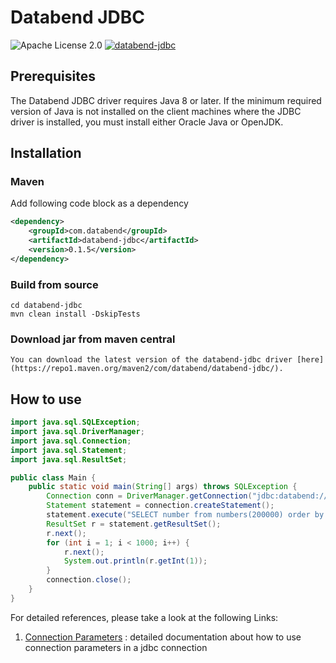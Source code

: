 # Databend JDBC
![Apache License 2.0](https://img.shields.io/badge/license-Apache%202.0-blue.svg)
[![databend-jdbc](https://img.shields.io/maven-central/v/com.databend/databend-jdbc?style=flat-square)](https://central.sonatype.dev/artifact/com.databend/databend-jdbc/0.0.1)

## Prerequisites
The Databend JDBC driver requires Java 8 or later. 
If the minimum required version of Java is not installed on the client machines where the JDBC driver is installed, you must install either Oracle Java or OpenJDK.
## Installation
### Maven
Add following code block as a dependency
```xml
<dependency>
    <groupId>com.databend</groupId>
    <artifactId>databend-jdbc</artifactId>
    <version>0.1.5</version>
</dependency>
```

### Build from source
```shell
cd databend-jdbc
mvn clean install -DskipTests
```

### Download jar from maven central
```shell
You can download the latest version of the databend-jdbc driver [here](https://repo1.maven.org/maven2/com/databend/databend-jdbc/).
```

## How to use

```java
import java.sql.SQLException;
import java.sql.DriverManager;
import java.sql.Connection;
import java.sql.Statement;
import java.sql.ResultSet;

public class Main {
    public static void main(String[] args) throws SQLException {
        Connection conn = DriverManager.getConnection("jdbc:databend://localhost:8000", "root", "");
        Statement statement = connection.createStatement();
        statement.execute("SELECT number from numbers(200000) order by number");
        ResultSet r = statement.getResultSet();
        r.next();
        for (int i = 1; i < 1000; i++) {
            r.next();
            System.out.println(r.getInt(1));
        }
        connection.close();
    }
}
```

For detailed references, please take a look at the following Links:
1. [Connection Parameters](./docs/Connection.md) : detailed documentation about how to use connection parameters in a jdbc connection

